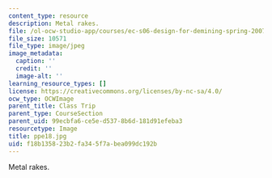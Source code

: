 ```yaml
---
content_type: resource
description: Metal rakes.
file: /ol-ocw-studio-app/courses/ec-s06-design-for-demining-spring-2007/f18b135823b2fa345f7abea099dc192b_ppe18.jpg
file_size: 10571
file_type: image/jpeg
image_metadata:
  caption: ''
  credit: ''
  image-alt: ''
learning_resource_types: []
license: https://creativecommons.org/licenses/by-nc-sa/4.0/
ocw_type: OCWImage
parent_title: Class Trip
parent_type: CourseSection
parent_uid: 99ecbfa6-ce5e-d537-8b6d-181d91efeba3
resourcetype: Image
title: ppe18.jpg
uid: f18b1358-23b2-fa34-5f7a-bea099dc192b
---
```

Metal rakes.